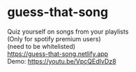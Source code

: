 # guess-that-song
Quiz yourself on songs from your playlists
<br>
(Only for spotify premium users)
<br>
(need to be whitelisted)
<br>
https://guess-that-song.netlify.app
<br>
Demo: https://youtu.be/VpcQEdIvDz8
